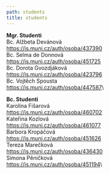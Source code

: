 ```yaml
---
path: students
title: students
---
```

**Mgr. Studenti**\
Bc. Alžbeta Devánová\
<https://is.muni.cz/auth/osoba/437390>\
Bc. Selma de Donnová\
<https://is.muni.cz/auth/osoba/451725>\
Bc. Dorota Gvozdjáková\
<https://is.muni.cz/auth/osoba/423796>\
Bc. Vojtěch Spousta\
<https://is.muni.cz/auth/osoba/447587>\

**Bc. Studenti**\
Karolína Fišarová\
<https://is.muni.cz/auth/osoba/460702>\
Kateřina Kozlová\
<https://is.muni.cz/auth/osoba/461077>\
Barbora Kropáčová\
<https://is.muni.cz/auth/osoba/451626>\
Tereza Marečková\
<https://is.muni.cz/auth/osoba/436430>\
Simona Pěničková\
<https://is.muni.cz/auth/osoba/451194>\